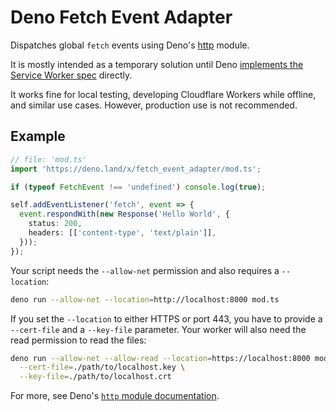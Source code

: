 # Deno Fetch Event Adapter

Dispatches global `fetch` events using Deno's [http](https://deno.land/std/http) module.

It is mostly intended as a temporary solution until Deno [implements the Service Worker spec](https://github.com/denoland/deno/issues/5957#issuecomment-722568905) directly.

It works fine for local testing, developing Cloudflare Workers while offline, and similar use cases. 
However, production use is not recommended.

## Example

```ts
// file: 'mod.ts'
import 'https://deno.land/x/fetch_event_adapter/mod.ts';

if (typeof FetchEvent !== 'undefined') console.log(true);

self.addEventListener('fetch', event => {
  event.respondWith(new Response('Hello World', { 
    status: 200, 
    headers: [['content-type', 'text/plain']],
  }));
});
```

Your script needs the `--allow-net` permission and also requires a `--location`:

```sh
deno run --allow-net --location=http://localhost:8000 mod.ts
```

If you set the `--location` to either HTTPS or port 443, you have to provide a `--cert-file` and a `--key-file` parameter.
Your worker will also need the read permission to read the files:

```sh
deno run --allow-net --allow-read --location=https://localhost:8000 mod.ts \
  --cert-file=./path/to/localhost.key \
  --key-file=./path/to/localhost.crt
```

For more, see Deno's [`http` module documentation](https://github.com/denoland/deno_std/tree/main/http).
